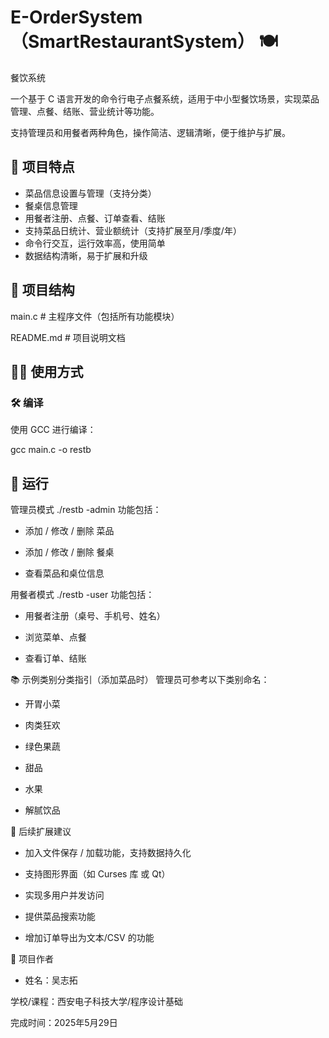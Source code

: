 # E-OrderSystem（SmartRestaurantSystem） 🍽️
餐饮系统
 
一个基于 C 语言开发的命令行电子点餐系统，适用于中小型餐饮场景，实现菜品管理、点餐、结账、营业统计等功能。

支持管理员和用餐者两种角色，操作简洁、逻辑清晰，便于维护与扩展。


## 📌 项目特点

- 菜品信息设置与管理（支持分类）
- 餐桌信息管理
- 用餐者注册、点餐、订单查看、结账
- 支持菜品日统计、营业额统计（支持扩展至月/季度/年）
- 命令行交互，运行效率高，使用简单
- 数据结构清晰，易于扩展和升级



## 📂 项目结构

main.c # 主程序文件（包括所有功能模块）

README.md # 项目说明文档



## 🧑‍💻 使用方式

### 🛠️ 编译

使用 GCC 进行编译：


gcc main.c -o restb

## 🚀 运行
管理员模式
./restb -admin
功能包括：

- 添加 / 修改 / 删除 菜品

- 添加 / 修改 / 删除 餐桌

- 查看菜品和桌位信息

用餐者模式
./restb -user
功能包括：

- 用餐者注册（桌号、手机号、姓名）

- 浏览菜单、点餐

- 查看订单、结账

📚 示例类别分类指引（添加菜品时）
管理员可参考以下类别命名：

- 开胃小菜

- 肉类狂欢

- 绿色果蔬

- 甜品

- 水果

- 解腻饮品

🔄 后续扩展建议
- 加入文件保存 / 加载功能，支持数据持久化

- 支持图形界面（如 Curses 库 或 Qt）

- 实现多用户并发访问

- 提供菜品搜索功能

- 增加订单导出为文本/CSV 的功能

📎 项目作者
- 姓名：吴志拓

学校/课程：西安电子科技大学/程序设计基础

完成时间：2025年5月29日
